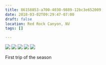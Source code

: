 ```yaml
---
title: 86158853-a700-4030-9889-12bc3e652009
date: 2018-03-02T09:29:47-07:00
draft: false
location: Red Rock Canyon, NV
tags: []

---
```




![](https://d17enza3bfujl8.cloudfront.net/DSCF9407.jpg)
![](https://d17enza3bfujl8.cloudfront.net/DSCF9420.jpg)
![](https://d17enza3bfujl8.cloudfront.net/DSCF9409.jpg)
![](https://d17enza3bfujl8.cloudfront.net/DSCF9437.jpg)
![](https://d17enza3bfujl8.cloudfront.net/DSCF9440.jpg)

First trip of the season


